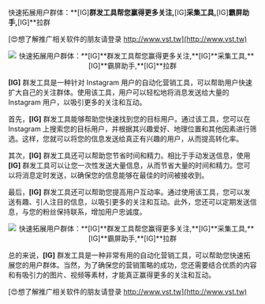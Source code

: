 快速拓展用户群体：**[IG]**群发工具帮您赢得更多关注,**[IG]**采集工具,**[IG]**霸屏助手,**[IG]**拉群

[😍想了解推广相关软件的朋友请登录 http://www.vst.tw](http://www.vst.tw)

 <center><img src="https://vst.tw/MP4/tuiguang/png/8.png" alt="快速拓展用户群体：**[IG]**群发工具帮您赢得更多关注,**[IG]**采集工具,**[IG]**霸屏助手,**[IG]**拉群"></center>

**[IG]** 群发工具是一种针对 Instagram 用户的自动化营销工具，可以帮助用户快速扩大自己的关注群体。使用该工具，用户可以轻松地将消息发送给大量的 Instagram 用户，以吸引更多的关注和互动。

首先，**[IG]** 群发工具能够帮助您快速找到您的目标用户。通过该工具，您可以在 Instagram 上搜索您的目标用户，并根据其兴趣爱好、地理位置和其他因素进行筛选。这样，您就可以将您的信息发送给真正有兴趣的用户，从而提高转化率。

其次，**[IG]** 群发工具还可以帮助您节省时间和精力。相比于手动发送信息，使用 **[IG]** 群发工具可以让您一次性发送大量信息，从而节省大量的时间和精力。您可以将消息定时发送，以确保您的信息能够在最佳的时间被接收到。

最后，**[IG]** 群发工具还可以帮助您提高用户互动率。通过使用该工具，您可以发送有趣、引人注目的信息，以吸引更多的关注和互动。此外，您还可以定期发送信息，与您的粉丝保持联系，增加用户忠诚度。

 <center><img src="https://vst.tw/MP4/tuiguang/png/1.png" alt="快速拓展用户群体：**[IG]**群发工具帮您赢得更多关注,**[IG]**采集工具,**[IG]**霸屏助手,**[IG]**拉群"></center>

总的来说，**[IG]** 群发工具是一种非常有用的自动化营销工具，可以帮助您快速拓展您的用户群体。当然，为了确保您的营销策略的成功，您还需要结合优质的内容和有吸引力的图片、视频等素材，才能真正赢得更多的关注和互动。

[😍想了解推广相关软件的朋友请登录 http://www.vst.tw](http://www.vst.tw)



